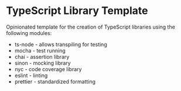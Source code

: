 # TypeScript Library Template

Opinionated template for the creation of TypeScript libraries using the following modules:

* ts-node - allows transpiling for testing
* mocha - test running
* chai - assertion library
* sinon - mocking library
* nyc - code coverage library
* eslint - linting
* prettier - standardized formatting
